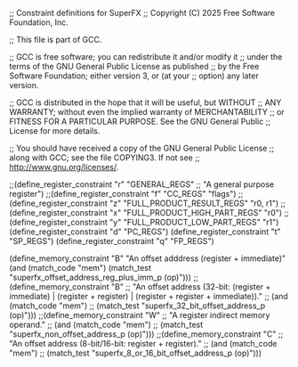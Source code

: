 ;; Constraint definitions for SuperFX
;; Copyright (C) 2025 Free Software Foundation, Inc.

;; This file is part of GCC.

;; GCC is free software; you can redistribute it and/or modify it
;; under the terms of the GNU General Public License as published
;; by the Free Software Foundation; either version 3, or (at your
;; option) any later version.

;; GCC is distributed in the hope that it will be useful, but WITHOUT
;; ANY WARRANTY; without even the implied warranty of MERCHANTABILITY
;; or FITNESS FOR A PARTICULAR PURPOSE.  See the GNU General Public
;; License for more details.

;; You should have received a copy of the GNU General Public License
;; along with GCC; see the file COPYING3.  If not see
;; <http://www.gnu.org/licenses/>.

;;(define_register_constraint "r" "GENERAL_REGS"
;;  "A general purpose register")
;;(define_register_constraint "f" "CC_REGS" "flags")
;;(define_register_constraint "z" "FULL_PRODUCT_RESULT_REGS" "r0, r1")
;;(define_register_constraint "x" "FULL_PRODUCT_HIGH_PART_REGS" "r0")
;;(define_register_constraint "y" "FULL_PRODUCT_LOW_PART_REGS" "r1")
(define_register_constraint "d" "PC_REGS")
(define_register_constraint "t" "SP_REGS")
(define_register_constraint "q" "FP_REGS")

(define_memory_constraint "B"
    "An offset adddress (register + immediate)"
    (and (match_code "mem")
        (match_test "superfx_offset_address_reg_plus_imm_p (op)")))
;;(define_memory_constraint "B"
;;  "An offset address (32-bit: (register + immediate) | (register + register) | (register + register + immediate))."
;;  (and (match_code "mem")
;;    (match_test "superfx_32_bit_offset_address_p (op)")))
;;(define_memory_constraint "W"
;;  "A register indirect memory operand."
;;  (and (match_code "mem")
;;    (match_test "superfx_non_offset_address_p (op)")))
;;(define_memory_constraint "C"
;;  "An offset address (8-bit/16-bit: register + register)."
;;  (and (match_code "mem")
;;    (match_test "superfx_8_or_16_bit_offset_address_p (op)")))
